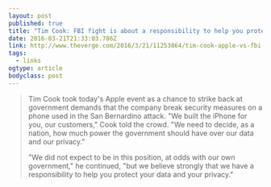 ```yaml
---
layout: post 
published: true 
title: "Tim Cook: FBI fight is about a responsibility to help you protect your data" 
date: 2016-03-21T21:33:03.786Z 
link: http://www.theverge.com/2016/3/21/11253864/tim-cook-apple-vs-fbi-encryption-case-iphone-event-quote 
tags:
  - links
ogtype: article 
bodyclass: post 
---
```


> Tim Cook took today's Apple event as a chance to strike back at government demands that the company break security measures on a phone used in the San Bernardino attack. "We built the iPhone for you, our customers," Cook told the crowd. "We need to decide, as a nation, how much power the government should have over our data and our privacy."
> 
> "We did not expect to be in this position, at odds with our own government," he continued, "but we believe strongly that we have a responsibility to help you protect your data and your privacy."

